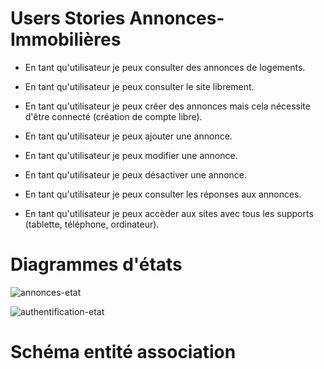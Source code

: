 # Users Stories Annonces-Immobilières

- En tant qu'utilisateur je peux consulter des annonces de logements.

- En tant qu'utilisateur je peux consulter le site librement.

- En tant qu'utilisateur je peux créer des annonces mais cela nécessite d'être connecté (création de compte libre).

- En tant qu'utilisateur je peux ajouter une annonce.

- En tant qu'utilisateur je peux modifier une annonce.

- En tant qu'utilisateur je peux désactiver une annonce.

- En tant qu'utilisateur je peux consulter les réponses aux annonces.

- En tant qu'utilisateur je peux accèder aux sites avec tous les supports (tablette, téléphone, ordinateur).

# Diagrammes d'états

![annonces-etat](https://user-images.githubusercontent.com/26247580/30323938-704a3f52-97bf-11e7-8708-9a8362000829.jpg)

![authentification-etat](https://user-images.githubusercontent.com/26247580/30324033-cd66686e-97bf-11e7-8be4-a59f29579238.jpg)

# Schéma entité association

